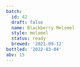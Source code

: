 ```yaml
---
batch:
  id: 42
  draft: false
  name: Blackberry Melomel
  style: melomel
  status: ready
  brewed: '2021-09-12'
bottled: '2022-03-04'
abv: 15
---
```


